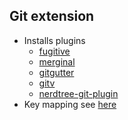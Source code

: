 ## Git extension

* Installs plugins
    - [fugitive](https://github.com/tpope/vim-fugitive)
    - [merginal](https://github.com/idanarye/vim-merginal)
    - [gitgutter](https://github.com/airblade/vim-gitgutter)
    - [gitv](https://github.com/gregsexton/gitv)
    - [nerdtree-git-plugin](https://github.com/xuyuanp/nerdtree-git-plugin)
* Key mapping see [here](map.vim)

